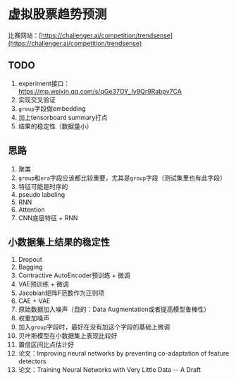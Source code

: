 # 虚拟股票趋势预测

比赛网站：[https://challenger.ai/competition/trendsense](https://challenger.ai/competition/trendsense)

## TODO

1. experiment接口：https://mp.weixin.qq.com/s/qGe37OY_Iy9Qr9Rabpv7CA
1. 实现交叉验证
1. `group`字段做embedding
1. 加上tensorboard summary打点
1. 结果的稳定性（数据量小）

## 思路

1. 聚类
1. `group`和`era`字段应该都比较重要，尤其是`group`字段（测试集里也有此字段）
1. 特征可能是时序的
1. pseudo labeling
1. RNN
1. Attention
1. CNN底层特征 + RNN

## 小数据集上结果的稳定性

1. Dropout
1. Bagging
1. Contractive AutoEncoder预训练 + 微调
1. VAE预训练 + 微调
1. Jacobian矩阵F范数作为正则项
1. CAE + VAE
1. 原始数据加入噪声（目的：Data Augmentation或者提高模型鲁棒性）
1. 权重加噪声
1. 加入`group`字段时，最好在没有加这个字段的基础上微调
1. 贝叶斯模型在小数据集上表现比较好
1. 置信区间比点估计好
1. 论文：Improving neural networks by preventing co-adaptation of feature detectors
1. 论文：Training Neural Networks with Very Little Data -- A Draft
